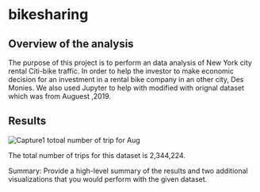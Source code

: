 # bikesharing

## Overview of the analysis
The purpose of this project is to perform an data analysis of New York city rental Citi-bike traffic. In order to help the investor to make economic decision for an investment in a rental bike company in an other city, Des Monies. We also used Jupyter to help with modified with orignal dataset which was from Auguest ,2019.

## Results
![Capture1 totoal number of trip for Aug](https://user-images.githubusercontent.com/92561493/152722662-6f0737ec-587d-4584-a4fb-ee7ae52d4378.PNG)

The total number of trips for this dataset is 2,344,224.

Summary: Provide a high-level summary of the results and two additional visualizations that you would perform with the given dataset.
